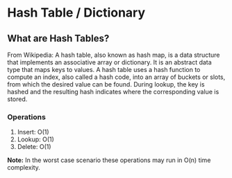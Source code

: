 # Hash Table / Dictionary

## What are Hash Tables?

From Wikipedia: A hash table, also known as hash map, is a data structure that
implements an associative array or dictionary. It is an abstract data type that
maps keys to values. A hash table uses a hash function to compute an index, also
called a hash code, into an array of buckets or slots, from which the desired
value can be found. During lookup, the key is hashed and the resulting hash
indicates where the corresponding value is stored.

### Operations

1. Insert: O(1)
1. Lookup: O(1)
1. Delete: O(1)

**Note:** In the worst case scenario these operations may run in O(n) time
complexity.
